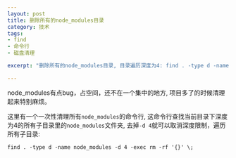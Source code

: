 ```yaml
---
layout: post
title: 删除所有的node_modules目录
category: 技术
tags: 
- find
- 命令行
- 磁盘清理

excerpt: "删除所有的node_modules目录, 目录遍历深度为4: find . -type d -name node_modules -d 4 -exec rm -rf '{}' \\;"

---
```


node_modules有点bug，占空间，还不在一个集中的地方, 项目多了的时候清理起来特别麻烦。

这里有一个一次性清理所有`node_modules`的命令行, 这命令行查找当前目录下深度为4的所有子目录里的`node_modules`文件夹, 去掉`-d 4`就可以取消深度限制，遍历所有子目录:

~~~shell
find . -type d -name node_modules -d 4 -exec rm -rf '{}' \;
~~~
